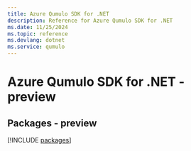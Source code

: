 ```yaml
---
title: Azure Qumulo SDK for .NET
description: Reference for Azure Qumulo SDK for .NET
ms.date: 11/25/2024
ms.topic: reference
ms.devlang: dotnet
ms.service: qumulo
---
```

# Azure Qumulo SDK for .NET - preview
## Packages - preview
[!INCLUDE [packages](qumulo-index.md)]